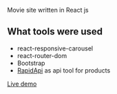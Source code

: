  Movie site written in React js

## What tools were used
- react-responsive-carousel
- react-router-dom
- Bootstrap
- [RapidApi](https://fakestoreapi.com) as api tool for products

[Live demo](https://front-end-50-projects-on-react-js.vercel.app/)

